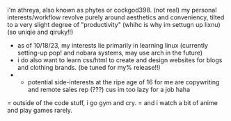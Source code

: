 i'm athreya, also known as phytes or cockgod398. (not real)
my personal interests/workflow revolve purely around aesthetics and conveniency, tilted to a very slight degree of "productivity" (whihc is why im settugn up lixnu) (so uniqie and qiruky!!)
- as of 10/18/23, my interests lie primarily in learning linux (currently setting-up pop! and nobara systems, may use arch in the future) 
- i do also want to learn css/html to create and design websites for blogs and clothing brands. (be tuned for my% release!!)
- - potential side-interests at the ripe age of 16 for me are copywriting and remote sales rep (???) cus im too lazy for a job haha

= outside of the code stuff, i go gym and cry.
= and i watch a bit of anime and play games rarely.

 
    
